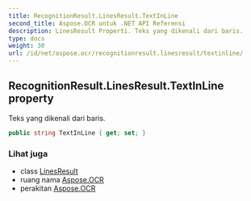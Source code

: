 ```yaml
---
title: RecognitionResult.LinesResult.TextInLine
second_title: Aspose.OCR untuk .NET API Referensi
description: LinesResult Properti. Teks yang dikenali dari baris.
type: docs
weight: 30
url: /id/net/aspose.ocr/recognitionresult.linesresult/textinline/
---
```

## RecognitionResult.LinesResult.TextInLine property

Teks yang dikenali dari baris.

```csharp
public string TextInLine { get; set; }
```

### Lihat juga

* class [LinesResult](../)
* ruang nama [Aspose.OCR](../../recognitionresult.linesresult/)
* perakitan [Aspose.OCR](../../../)


